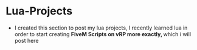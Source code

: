 # Lua-Projects

- I created this section to  post my lua projects, I recently learned lua in order to start creating <b> FiveM Scripts on vRP more exactly, </b> which i will post here
